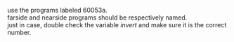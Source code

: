 <p>use the programs labeled 60053a.<br>farside and nearside programs should be respectively named. <br>just in case, double check the variable <i>invert</i> and make sure it is the correct number.</p>
